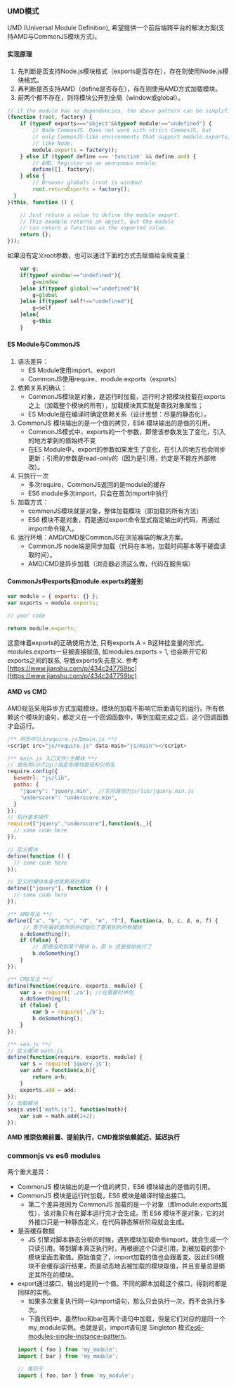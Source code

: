 ### UMD模式
UMD (Universal Module Definition), 希望提供一个前后端跨平台的解决方案(支持AMD与CommonJS模块方式)。

#### 实现原理
1. 先判断是否支持Node.js模块格式（exports是否存在），存在则使用Node.js模块格式。
2. 再判断是否支持AMD（define是否存在），存在则使用AMD方式加载模块。
3. 前两个都不存在，则将模块公开到全局（window或global）。
``` js
// if the module has no dependencies, the above pattern can be simplified to
(function (root, factory) {
    if (typeof exports==="object"&&typeof module!=="undefined") {
        // Node CommonJS. Does not work with strict CommonJS, but
        // only CommonJS-like environments that support module.exports,
        // like Node.
        module.exports = factory();
    } else if (typeof define === 'function' && define.amd) {
        // AMD. Register as an anonymous module.
        define([], factory);
    } else {
        // Browser globals (root is window)
        root.returnExports = factory();
  }
}(this, function () {

    // Just return a value to define the module export.
    // This example returns an object, but the module
    // can return a function as the exported value.
    return {};
}));
``` 
如果没有定义root参数，也可以通过下面的方式去赋值给全局变量：
``` js
    var g;
    if(typeof window!=="undefined"){
        g=window
    }else if(typeof global!=="undefined"){
        g=global
    }else if(typeof self!=="undefined"){
        g=self
    }else{
        g=this
    }
```

#### ES Module与CommonJS
1. 语法差异：
   - ES Module使用import、export
   - CommonJS使用require、module.exports（exports）
2. 依赖关系的确认：
   - CommonJS模块是对象，是运行时加载，运行时才把模块挂载在exports之上（加载整个模块的所有），加载模块其实就是查找对象属性；
   - ES Module是在编译时确定依赖关系（设计思想：尽量的静态化）。
3. CommonJS 模块输出的是一个值的拷贝，ES6 模块输出的是值的引用。
   - CommonJS模式中，exports的一个参数，即使该参数发生了变化，引入的地方拿到的值始终不变
   - 在ES Module中，export的参数如果发生了变化，在引入的地方也会同步更新；引用的参数是read-only的（因为是引用，约定是不能在外部修改）。
4. 只执行一次
    - 多次require，CommonJS返回的是module的缓存
    - ES6 module多次import，只会在首次import中执行
5. 加载方式：
    - commonJS模块就是对象，整体加载模块（即加载的所有方法）
    - ES6 模块不是对象，而是通过export命令显式指定输出的代码，再通过import命令输入。
6. 运行环境：AMD/CMD是CommonJS在浏览器端的解决方案。
    - CommonJS node端是同步加载（代码在本地，加载时间基本等于硬盘读取时间）。
    - AMD/CMD是异步加载（浏览器必须这么做，代码在服务端）

#### CommonJs中exports和module.exports的差别
``` js
var module = { exports: {} };
var exports = module.exports;

// your code

return module.exports;
```
这意味着exports的正确使用方法, 只有exports.A = B这种挂变量的形式。
modules.exports一旦被直接赋值, 如modules.exports = 1, 也会断开它和exports之间的联系, 导致exports失去意义. 
参考[https://www.jianshu.com/p/434c247759bc](https://www.jianshu.com/p/434c247759bc)

#### AMD vs CMD
AMD规范采用异步方式加载模块，模块的加载不影响它后面语句的运行。所有依赖这个模块的语句，都定义在一个回调函数中，等到加载完成之后，这个回调函数才会运行。
``` js
/** 网页中引入require.js及main.js **/
<script src="js/require.js" data-main="js/main"></script>

/** main.js 入口文件/主模块 **/
// 首先用config()指定各模块路径和引用名
require.config({
  baseUrl: "js/lib",
  paths: {
    "jquery": "jquery.min",  //实际路径为js/lib/jquery.min.js
    "underscore": "underscore.min",
  }
});
// 执行基本操作
require(["jquery","underscore"],function($,_){
  // some code here
});

// 定义模块
define(function () {
  // some code here
});

// 定义的模块本身也依赖其他模块
define(["jquery"], function () {
  // some code here
});
```

``` js
/** AMD写法 **/
define(["a", "b", "c", "d", "e", "f"], function(a, b, c, d, e, f) { 
     // 等于在最前面声明并初始化了要用到的所有模块
    a.doSomething();
    if (false) {
        // 即便没用到某个模块 b，但 b 还是提前执行了
        b.doSomething()
    } 
});

/** CMD写法 **/
define(function(require, exports, module) {
    var a = require('./a'); //在需要时申明
    a.doSomething();
    if (false) {
        var b = require('./b');
        b.doSomething();
    }
});

/** sea.js **/
// 定义模块 math.js
define(function(require, exports, module) {
    var $ = require('jquery.js');
    var add = function(a,b){
        return a+b;
    }
    exports.add = add;
});
// 加载模块
seajs.use(['math.js'], function(math){
    var sum = math.add(1+2);
});
```
**AMD 推崇依赖前置、提前执行，CMD推崇依赖就近、延迟执行**


### commonjs vs es6 modules
两个重大差异：
- CommonJS 模块输出的是一个值的拷贝，ES6 模块输出的是值的引用。
- CommonJS 模块是运行时加载，ES6 模块是编译时输出接口。
  - 第二个差异是因为 CommonJS 加载的是一个对象（即module.exports属性），该对象只有在脚本运行完才会生成。而 ES6 模块不是对象，它的对外接口只是一种静态定义，在代码静态解析阶段就会生成。
- 是否缓存数据
  - JS 引擎对脚本静态分析的时候，遇到模块加载命令import，就会生成一个只读引用。等到脚本真正执行时，再根据这个只读引用，到被加载的那个模块里面去取值。原始值变了，import加载的值也会跟着变。因此ES6模块不会缓存运行结果，而是动态地去被加载的模块取值，并且变量总是绑定其所在的模块。
- export通过接口，输出的是同一个值。不同的脚本加载这个接口，得到的都是同样的实例。
  - 如果多次重复执行同一句import语句，那么只会执行一次，而不会执行多次。
  - 下面代码中，虽然foo和bar在两个语句中加载，但是它们对应的是同一个my_module实例。也就是说，import语句是 Singleton 模式[es6-modules-single-instance-pattern](https://k94n.com/es6-modules-single-instance-pattern)。
  ``` js
  import { foo } from 'my_module';
  import { bar } from 'my_module';

  // 等同于
  import { foo, bar } from 'my_module';
  ```
  